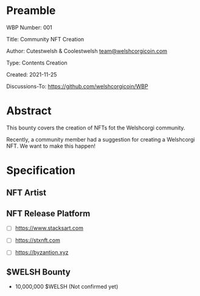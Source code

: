 Preamble
========
WBP Number: 001

Title: Community NFT Creation

Author: Cutestwelsh & Coolestwelsh team@welshcorgicoin.com

Type: Contents Creation

Created: 2021-11-25

Discussions-To: https://github.com/welshcorgicoin/WBP

Abstract
========
This bounty covers the creation of NFTs fot the Welshcorgi community. 

Recently, a community member had a suggestion for creating a Welshcorgi NFT. We want to make this happen!

Specification
=============
NFT Artist
----------

NFT Release Platform
--------------------
- [ ] https://www.stacksart.com

- [ ] https://stxnft.com

- [ ] https://byzantion.xyz

$WELSH Bounty
-------------
* 10,000,000 $WELSH (Not confirmed yet)
